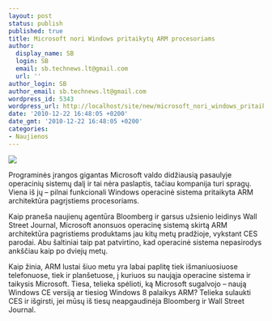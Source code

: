 ```yaml
---
layout: post
status: publish
published: true
title: Microsoft nori Windows pritaikytų ARM procesoriams
author:
  display_name: SB
  login: SB
  email: sb.technews.lt@gmail.com
  url: ''
author_login: SB
author_email: sb.technews.lt@gmail.com
wordpress_id: 5343
wordpress_url: http://localhost/site/new/microsoft_nori_windows_pritaikytu_arm_procesoriams/
date: '2010-12-22 16:48:05 +0200'
date_gmt: '2010-12-22 16:48:05 +0200'
categories:
- Naujienos
---
```

<div class="imgright"><img src="http://www.part.lt/img/6c6d64ce79f5d5937ae7742f066dabe4561.jpg"  /></div>
<p>Programinės įrangos gigantas Microsoft valdo didžiausią pasaulyje operacinių sistemų dalį ir tai nėra paslaptis, tačiau kompanija turi spragų. Viena iš jų – pilnai funkcionali Windows operacinė sistema pritaikyta ARM architektūra pagrįstiems procesoriams.</p>
<p>Kaip praneša naujienų agentūra Bloomberg ir garsus užsienio leidinys Wall Street Journal, Microsoft anonsuos operacinę sistemą skirtą ARM architektūra pagristiems produktams jau kitų metų pradžioje, vykstant CES parodai. Abu šaltiniai taip pat patvirtino, kad operacinė sistema nepasirodys ankščiau kaip po dviejų metų.</p>
<p>Kaip žinia, ARM lustai šiuo metu yra labai paplitę tiek išmaniuosiuose telefonuose, tiek ir planšetuose, į kuriuos su naująja operacine sistema ir taikysis Microsoft. Tiesa, telieka spėlioti, ką Microsoft sugalvojo – naują Windows CE versiją ar tiesiog Windows 8 palaikys ARM? Telieka sulaukti CES ir išgirsti, jei mūsų iš tiesų neapgaudinėja Bloomberg ir Wall Street Journal.<br /></p>
